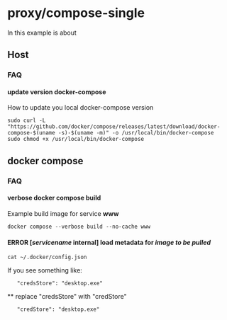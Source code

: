 # proxy/compose-single

In this example is about 

## Host
### FAQ
#### update version docker-compose
How to update you local docker-compose version
```
sudo curl -L "https://github.com/docker/compose/releases/latest/download/docker-compose-$(uname -s)-$(uname -m)" -o /usr/local/bin/docker-compose
sudo chmod +x /usr/local/bin/docker-compose
```

## docker compose
### FAQ
#### verbose docker compose build
Example build image for service **www**
```
docker compose --verbose build --no-cache www
```
#### ERROR [_servicename_ internal] load metadata for _image to be pulled_
```
cat ~/.docker/config.json
```
If you see something like:
```
   "credsStore": "desktop.exe"
```
** replace "credsStore" with "credStore" 
```
   "credStore": "desktop.exe"
```
